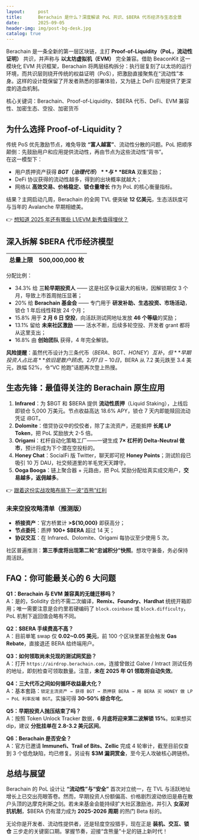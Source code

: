 ```yaml
---
layout:     post
title:      Berachain 是什么？深度解读 PoL 共识、$BERA 代币经济与生态全景
date:       2025-09-05
header-img: img/post-bg-desk.jpg
catalog: true
---
```


Berachain 是一条全新的第一层区块链，主打 **Proof-of-Liquidity（PoL，流动性证明）** 共识，并声称与 **以太坊虚拟机（EVM）** 完全兼容。借助 BeaconKit 这一模块化 EVM 共识框架，Berachain 将两层结构拆分：执行层复刻了以太坊的运行环境，而共识层则绕开传统的权益证明（PoS），把激励直接聚焦在“流动性”本身。这样的设计既保留了开发者熟悉的部署体验，又为链上 DeFi 应用提供了更深度的造血机制。

核心关键词：Berachain、Proof-of-Liquidity、$BERA 代币、DeFi、EVM 兼容性、加密生态、空投、加密货币

## 为什么选择 Proof-of-Liquidity？

传统 PoS 优先激励节点，难免导致 **“富人越富”**、流动性分散的问题。PoL 把顺序颠倒：先鼓励用户和应用提供流动性，再由节点为这些流动性“背书”。  
在这一模型下：

* 用户质押资产获得 **$BGT（治理代币）** 与 **$BERA** 双重奖励；  
* DeFi 协议获得的流动性越多，得到的出块概率就越大；  
* 网络以 **高效交易、价格稳定、锁仓量增长** 作为 PoL 的核心衡量指标。

结果？主网启动几周，Berachain 的全网 TVL 便突破 **12 亿美元**，生态活跃度可与当年的 Avalanche 早期相媲美。

👉 [想知道 2025 年还有哪些 L1/EVM 新秀值得埋伏？](https://okxdog.com/)

## 深入拆解 $BERA 代币经济模型

| 总量上限 | 500,000,000 枚 |
|---|---|  

分配比例：

* 34.3% 给 **三轮早期投资人** —— 这是社区争议最大的板块，因解锁期仅 3 个月，导致上市首周抛压显著；  
* 20% 给 **Berachain 基金会** —— 专门用于 **研发补助、生态投资、市场活动**，锁仓 1 年后线性释放 24 个月；  
* 15.8% 用于 **2 月 6 日 空投**，向活跃测试网地址发放 **46 个等级**的奖励；  
* 13.1% 留给 **未来社区激励** —— 活水不断，后续多轮空投、开发者 grant 都将从这里支出；  
* 16.8% 由 **创始团队** 获得，4 年完全解锁。

**风险提醒**：虽然代币设计为三条代币（$BERA、$BGT、$HONEY）互补，但 **早期投资人占比高** 依旧是散户顾虑。2 月 7 日-10 日，$BERA 从 7.2 美元跌至 3.4 美元，跌幅 52%，令“VC 抢跑”话题再次登上热搜。

## 生态先锋：最值得关注的 Berachain 原生应用

1. **Infrared**：为 $BGT 和 $BERA 提供 **流动性质押**（Liquid Staking），上线后即锁仓 5,000 万美元。节点收益高达 18.6% APY，锁仓 7 天内即能赎回流动凭证 iBGT。  
2. **Dolomite**：借贷协议中的佼佼者，除了主流资产，还能抵押 **长尾 LP Token**，把 PoL 奖励放大 2-5 倍。  
3. **Origami**：杠杆自动化策略工厂——一键生成 **7× 杠杆的 Delta-Neutral 做市**，预计将成为下个潜在空投标的。  
4. **Honey Chat**：SocialFi 版 Twitter，聊天即可挖 **Honey Points**；测试阶段已吸引 10 万 DAU，社交频道里的羊毛党天天蹲守。  
5. **Ooga Booga**：链上聚合器 + 元路由，把 PoL 奖励分配给真实成交用户，**交易越多，返佣越多**。

👉 [跟着这份实战攻略布局下一波“百熊”红利](https://okxdog.com/)

### 未来空投攻略清单（推测版）

* **桥接资产**：官方桥累计 **>${10,000}** 即获高分；  
* **节点委托**：质押 **100+ $BERA** 超过 14 天；  
* **协议交互**：在 Infrared、Dolomite、Origami 每协议至少使用 5 次。

社区普遍推测：**第三季度将出现第二轮“忠诚积分”快照**。想攻守兼备，务必保持周活跃。

## FAQ：你可能最关心的 6 大问题

**Q1：Berachain 与 EVM 兼容真的无缝迁移吗？**  
A：是的，Solidity 合约不需二次编译，**Remix、Foundry、Hardhat** 统统开箱即用；唯一需要注意是合约里若硬编码了 `block.coinbase` 或 `block.difficulty`，PoL 机制下返回值会略有不同。

**Q2：$BERA 手续费高不高？**  
A：目前单笔 swap 仅 **0.02~0.05 美元**，前 100 个区块里甚至会触发 **Gas Rebate**，直接退还 BERA 给终端用户。

**Q3：如何领取尚未兑现的测试网奖励？**  
A：打开 `https://airdrop.berachain.com`，连接曾做过 Galxe / Intract 测试任务的地址，即刻检查可领取数量。注意，**未在 2025 年 Q1 领取将自动失效**。

**Q4：三大代币之间如何循环收益最大化？**  
A：基本套路：`锁定主流资产 → 获得 BGT → 质押获 BERA → 用 BERA 买 HONEY 做 LP → PoL 利率反哺 BGT`。实操可得 **30-50% 综合年化**。

**Q5：早期投资人抛压结束了吗？**  
A：按照 Token Unlock Tracker 数据，**6 月底将迎来第二波解锁 15%**。如果想买 dip，建议 **分批挂单在 2.8-3.2 美元区间**。

**Q6：Berachain 是否安全？**  
A：官方已邀请 **Immunefi、Trail of Bits、Zellic** 完成 4 轮审计，截至目前仅查到 3 个低危缺陷，均已修复。另设有 **$3M 漏洞赏金**，至今无人攻破核心跨链桥。

## 总结与展望

Berachain 的 PoL 设计让 **“流动性”与“安全”** 首次对立统一，在 TVL 与活跃地址增长上已交出亮眼答卷。然而，早期投资人份额偏高、价格剧烈波动依旧是悬在散户头顶的达摩克利斯之剑。若未来基金会能持续扩大社区激励池，并引入 **女巫对抗机制**，$BERA 仍有潜力成为 **2025-2026 周期** 的热门 Beta 标的。

无论你是开发者、流动性提供者，还是轻度空投猎手，现在正是 **装机、交互、锁仓** 三步走的关键窗口期。掌握节奏，迎接“含熊量”十足的链上新时代！